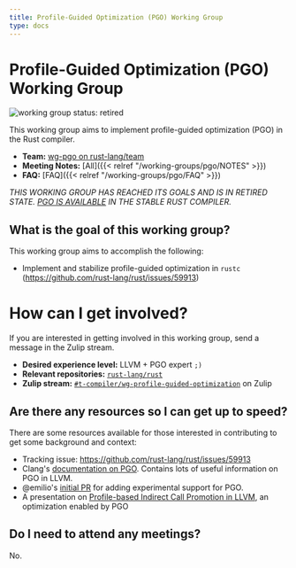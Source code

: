 ```yaml
---
title: Profile-Guided Optimization (PGO) Working Group
type: docs
---
```

# Profile-Guided Optimization (PGO) Working Group
![working group status: retired][status]

This working group aims to implement profile-guided optimization (PGO) in the
Rust compiler.

- **Team:** [wg-pgo on rust-lang/team](https://github.com/rust-lang/team/blob/master/teams/wg-pgo.toml)
- **Meeting Notes:** [All]({{< relref "/working-groups/pgo/NOTES" >}})
- **FAQ:** [FAQ]({{< relref "/working-groups/pgo/FAQ" >}})

*THIS WORKING GROUP HAS REACHED ITS GOALS AND IS IN RETIRED STATE.
[PGO IS AVAILABLE](https://doc.rust-lang.org/rustc/profile-guided-optimization.html)
IN THE STABLE RUST COMPILER.*

[status]: https://img.shields.io/badge/status-retired-cacaca.svg?style=for-the-badge


## What is the goal of this working group?
This working group aims to accomplish the following:

- Implement and stabilize profile-guided optimization in `rustc` (https://github.com/rust-lang/rust/issues/59913)

# How can I get involved?
If you are interested in getting involved in this working group, send a message in the Zulip
stream.

- **Desired experience level:** LLVM + PGO expert `;)`
- **Relevant repositories:** [`rust-lang/rust`][repo]
- **Zulip stream:** [`#t-compiler/wg-profile-guided-optimization`][zulip] on Zulip

[repo]: https://github.com/rust-lang/rust
[zulip]: https://rust-lang.zulipchat.com/#narrow/stream/187830-t-compiler.2Fwg-profile-guided-optimization

## Are there any resources so I can get up to speed?
There are some resources available for those interested in contributing to get some background
and context:

- Tracking issue: https://github.com/rust-lang/rust/issues/59913
- Clang's [documentation on PGO](https://clang.llvm.org/docs/UsersManual.html#profile-guided-optimization).
  Contains lots of useful information on PGO in LLVM.
- @emilio's [initial PR](https://github.com/rust-lang/rust/pull/48346) for adding experimental
  support for PGO.
- A presentation on [Profile-based Indirect Call Promotion in LLVM](https://llvm.org/devmtg/2015-10/slides/Baev-IndirectCallPromotion.pdf), an optimization enabled by PGO

## Do I need to attend any meetings?
No.

[michaelwoerister]: https://github.com/michaelwoerister
